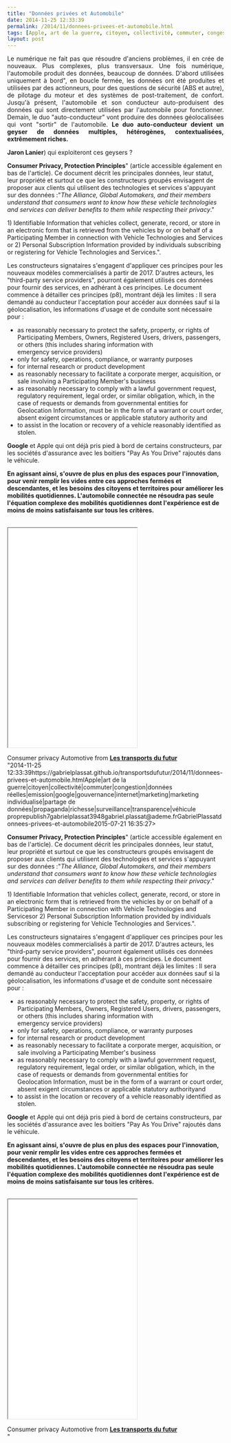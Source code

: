 ```yaml
---
title: "Données privées et Automobile"
date: 2014-11-25 12:33:39
permalink: /2014/11/donnees-privees-et-automobile.html
tags: [Apple, art de la guerre, citoyen, collectivité, commuter, congestion, données réelles, emission, google, gouvernance, internet, marketing, marketing individualisé, partage de données, propaganda, richesse, surveillance, transparence, véhicule propre]
layout: post
---
```


<p style="text-align: justify;">Le numérique ne fait pas que résoudre d'anciens problèmes, il en crée de nouveaux. Plus complexes, plus transversaux. Une fois numérique, l'automobile produit des données, beaucoup de données. D'abord utilisées uniquement à bord", en boucle fermée, les données ont été produites et utilisées par des actionneurs, pour des questions de sécurité (ABS et autre), de pilotage du moteur et des systèmes de post-traitement, de confort. Jusqu'à présent, l'automobile et son conducteur auto-produisent des données qui sont directement utilisées par l'automobile pour fonctionner. Demain, le duo "auto-conducteur" vont produire des données géolocalisées qui vont "sortir" de l'automobile. <strong>Le duo auto-conducteur devient un geyser de données multiples, hétérogènes, contextualisées, extrêmement riches.</strong></p> <p style="text-align: justify>Se posent alors plusieurs questions : à qui appartiennent ces données ? quelles données ? pour combien de temps ? et après anonymisation ? qui seront les prochains "Lords of the cloud" (cher à <a href="http://www.jaronlanier.com/gadgetwebresources.html" target="_blank"><strong>Jaron Lanier</strong></a>) qui exploiteront ces geysers ?</p> <p style="text-align: justify>Et si se préparait là la principale zone de combat entre les constructeurs et les GAFA ?</p> <p style="text-align: justify><a class="asset-img-link" href="https://gabrielplassat.github.io/transportsdufutur/wp-content/uploads/sites/6/old/6a0120a66d2ad4970b01b7c70f726f970b-pi.jpg" style="display: inline><img rel="lightbox[]"" alt="Voit_connectée" border="0" class="asset  asset-image at-xid-6a0120a66d2ad4970b01b7c70f726f970b image-full img-responsive" src="/wp-content/uploads/sites/6/old/6a0120a66d2ad4970b01b7c70f726f970b-800wi.jpg" title="Voit_connectée" /></a></p> <p style="text-align: center><em>Google image "voiture connectée"</em></p>   <!--more-->  <p style="text-align: justify>L'Alliance des constructeurs américains, regroupant de nombreux acteurs mondiaux, vient de produire une synthèse concernant "<a href="http://fr.slideshare.net/transportsdufutur/consumer-privacy-41990376" target="_blank"><strong>Consumer Privacy, Protection Principles</strong></a>" (article accessible également en bas de l'article). Ce document décrit les principales données, leur statut, leur propriété et surtout ce que les constructeurs groupés envisagent de proposer aux clients qui utilisent des technologies et services s'appuyant sur des données :"<em>The Alliance, Global Automakers, and their members understand that consumers want to know how these vehicle technologies and services can deliver benefits to them while respecting their privacy</em>."</p> <p style="text-align: justify>Ce document concerne : "<em>1) Identifiable Information that vehicles collect, generate, record, or store in an electronic form that is retrieved from the vehicles by or on behalf of a Participating Member in connection with Vehicle Technologies and Services or 2) Personal Subscription Information provided by individuals subscribing or registering for Vehicle Technologies and Services</em>.".</p> <p style="text-align: justify>Les fondamentaux proposés sont :</p> <ul> <li><strong>Transparency</strong>: Participating Members commit to providing Owners and Registered Users with ready access to clear, meaningful notices about the Participating Member's collection, use, and sharing of Covered Information.</li> <li><strong>Choice</strong>: Participating Members commit to offering Owners and Registered Users with certain choices regarding the collection, use, and sharing of Covered Information.</li> <li><strong>Respect for Context</strong>: Participating Members commit to using and sharing Covered Information in ways that are consistent with the context in which the Covered Information was collected, taking account of the likely impact on Owners and Registered Users.</li> <li><strong>Data Minimization, De-Identification & Retention</strong>: Participating Members commit to collecting Covered Information only as needed for legitimate business purposes. Participating Members commit to retaining Covered Information no longer than they determine necessary for legitimate business purposes.</li> <li><strong>Data Security</strong>: Participating Members commit to implementing reasonable measures to protect Covered Information against loss and unauthorized access or use.</li> <li><strong>Integrity & Access</strong>: Participating Members commit to implementing reasonable measures to maintain the accuracy of Covered Information and commit to giving Owners and Registered Users reasonable means to review and correct Personal Subscription Information.</li> <li><strong>Accountability</strong>: Participating Members commit to taking reasonable steps to ensure that they and other entities that receive Covered Information adhere to the Principles.</li> </ul> <p style="text-align: justify>Les constructeurs signataires s'engagent d'appliquer ces principes pour les nouveaux modèles commercialisés à partir de 2017. D'autres acteurs, les "third-party service providers", pourront également utilisés ces données pour fournir des services, en adhérant à ces principes. Le document commence à détailler ces principes (p8), montrant déjà les limites : Il sera demandé au conducteur l'acceptation pour accéder aux données sauf si la géolocalisation, les informations d'usage et de conduite sont nécessaire pour :</p> <ul> <li>as reasonably necessary to protect the safety, property, or rights of Participating Members, Owners, Registered Users, drivers, passengers, or others (this includes sharing information with<br />emergency service providers)</li> <li>only for safety, operations, compliance, or warranty purposes</li> <li>for internal research or product development</li> <li>as reasonably necessary to facilitate a corporate merger, acquisition, or sale involving a Participating Member's business</li> <li>as reasonably necessary to comply with a lawful government request, regulatory requirement, legal order, or similar obligation, which, in the case of requests or demands from governmental entities for Geolocation Information, must be in the form of a warrant or court order, absent exigent circumstances or applicable statutory authority and</li> <li>to assist in the location or recovery of a vehicle reasonably identified as stolen.</li> </ul> <p style="text-align: justify>Pour le moment, rien n'est dit sur la position prise par les équipementiers comme Bosch, par <a href="http://www.openautoalliance.net/#about"" target="_blank"><strong>Google</strong></a> et Apple qui ont déjà pris pied à bord de certains constructeurs, par les sociétés d'assurance avec les boitiers "Pay As You Drive" rajoutés dans le véhicule.</p> <p style="text-align: justify>Cette approche de la donnée révèle avant tout une posture, celle d'une filière hiérarchisée, avec des constructeurs qui commandent et des sous-traitants. Le client, devenu co-producteur de richesses, est toujours considéré comme un client et non un partenaire. Le constructeur continue de penser qu'il pourra prendre les meilleure décisions, qu'il pourra faire le meilleur usage des données, dans un environnement complexe. Pour ces constructeurs regroupés, le client sera un peu informé, un peu rassuré et finalement c'est déjà beaucoup.</p> <p style="text-align: justify><strong>En agissant ainsi, s'ouvre de plus en plus des espaces pour l'innovation, pour venir remplir les vides entre ces approches fermées et descendantes, et les besoins des citoyens et territoires pour améliorer les mobilités quotidiennes. L'automobile connectée ne résoudra pas seule l'équation complexe des mobilités quotidiennes dont l'expérience est de moins de moins satisfaisante sur tous les critères. </strong></p> <p style="text-align: justify><strong>En agissant ainsi, les constructeurs légitiment l'arrivée de nouveaux entrants qui ne cherchent pas à ajouter du numérique à l'automobile mais à penser l'auto-mobilité à l'ère du numérique.<br /></strong></p> <p style="text-align: justify> <br /><iframe allowfullscreen=" frameborder="0"" height="510" marginheight="0" marginwidth="0" scrolling="no" src="//www.slideshare.net/slideshow/embed_code/41990376" style="border: 1px solid #CCC border-width: 1px margin-bottom: 5px max-width: 100% width="477""> </iframe></p> <div style="margin-bottom: 5px><strong> <a href="https://gabrielplassat.github.io/transportsdufutur//fr.slideshare.net/transportsdufutur/consumer-privacy-41990376"" target="_blank" title="Consumer privacy Automotive">Consumer privacy Automotive</a> </strong> from <strong><a href="https://gabrielplassat.github.io/transportsdufutur//www.slideshare.net/transportsdufutur" target="_blank">Les transports du futur</a></strong></div>"2014-11-25 12:33:39https://gabrielplassat.github.io/transportsdufutur/2014/11/donnees-privees-et-automobile.htmlApple|art de la guerre|citoyen|collectivité|commuter|congestion|données réelles|emission|google|gouvernance|internet|marketing|marketing individualisé|partage de données|propaganda|richesse|surveillance|transparence|véhicule proprepublish7gabrielplassat3948gabriel.plassat@ademe.frGabrielPlassatdonnees-privees-et-automobile2015-07-21 16:35:27><a class="asset-img-link" href="https://gabrielplassat.github.io/transportsdufutur/wp-content/uploads/sites/6/old/6a0120a66d2ad4970b01b7c70f726f970b-pi.jpg" style="display: inline><img rel="lightbox[]"" alt="Voit_connectée" border="0" class="asset  asset-image at-xid-6a0120a66d2ad4970b01b7c70f726f970b image-full img-responsive" src="/wp-content/uploads/sites/6/old/6a0120a66d2ad4970b01b7c70f726f970b-800wi.jpg" title="Voit_connectée" /></a></p> <p style="text-align: center><em>Google image "voiture connectée"</em></p>   <!--more-->  <p style="text-align: justify>L'Alliance des constructeurs américains, regroupant de nombreux acteurs mondiaux, vient de produire une synthèse concernant "<a href="http://fr.slideshare.net/transportsdufutur/consumer-privacy-41990376" target="_blank"><strong>Consumer Privacy, Protection Principles</strong></a>" (article accessible également en bas de l'article). Ce document décrit les principales données, leur statut, leur propriété et surtout ce que les constructeurs groupés envisagent de proposer aux clients qui utilisent des technologies et services s'appuyant sur des données :"<em>The Alliance, Global Automakers, and their members understand that consumers want to know how these vehicle technologies and services can deliver benefits to them while respecting their privacy</em>."</p> <p style="text-align: justify>Ce document concerne : "<em>1) Identifiable Information that vehicles collect, generate, record, or store in an electronic form that is retrieved from the vehicles by or on behalf of a Participating Member in connection with Vehicle Technologies and Servicesor 2) Personal Subscription Information provided by individuals subscribing or registering for Vehicle Technologies and Services</em>.".</p> <p style="text-align: justify>Les fondamentaux proposés sont :</p> <ul> <li><strong>Transparency</strong>: Participating Members commit to providing Owners and Registered Users with ready access to clear, meaningful notices about the Participating Member's collection, use, and sharing of Covered Information.</li> <li><strong>Choice</strong>: Participating Members commit to offering Owners and Registered Users with certain choices regarding the collection, use, and sharing of Covered Information.</li> <li><strong>Respect for Context</strong>: Participating Members commit to using and sharing Covered Information in ways that are consistent with the context in which the Covered Information was collected, taking account of the likely impact on Owners and Registered Users.</li> <li><strong>Data Minimization, De-Identification & Retention</strong>: Participating Members commit to collecting Covered Information only as needed for legitimate business purposes. Participating Members commit to retaining Covered Information no longer than they determine necessary for legitimate business purposes.</li> <li><strong>Data Security</strong>: Participating Members commit to implementing reasonable measures to protect Covered Information against loss and unauthorized access or use.</li> <li><strong>Integrity & Access</strong>: Participating Members commit to implementing reasonable measures to maintain the accuracy of Covered Information and commit to giving Owners and Registered Users reasonable means to review and correct Personal Subscription Information.</li> <li><strong>Accountability</strong>: Participating Members commit to taking reasonable steps to ensure that they and other entities that receive Covered Information adhere to the Principles.</li> </ul> <p style="text-align: justify>Les constructeurs signataires s'engagent d'appliquer ces principes pour les nouveaux modèles commercialisés à partir de 2017. D'autres acteurs, les "third-party service providers", pourront également utilisés ces données pour fournir des services, en adhérant à ces principes. Le document commence à détailler ces principes (p8), montrant déjà les limites : Il sera demandé au conducteur l'acceptation pour accéder aux données sauf si la géolocalisation, les informations d'usage et de conduite sont nécessaire pour :</p> <ul> <li>as reasonably necessary to protect the safety, property, or rights of Participating Members, Owners, Registered Users, drivers, passengers, or others (this includes sharing information with<br />emergency service providers)</li> <li>only for safety, operations, compliance, or warranty purposes</li> <li>for internal research or product development</li> <li>as reasonably necessary to facilitate a corporate merger, acquisition, or sale involving a Participating Member's business</li> <li>as reasonably necessary to comply with a lawful government request, regulatory requirement, legal order, or similar obligation, which, in the case of requests or demands from governmental entities for Geolocation Information, must be in the form of a warrant or court order, absent exigent circumstances or applicable statutory authorityand</li> <li>to assist in the location or recovery of a vehicle reasonably identified as stolen.</li> </ul> <p style="text-align: justify>Pour le moment, rien n'est dit sur la position prise par les équipementiers comme Bosch, par <a href="http://www.openautoalliance.net/#about"" target="_blank"><strong>Google</strong></a> et Apple qui ont déjà pris pied à bord de certains constructeurs, par les sociétés d'assurance avec les boitiers "Pay As You Drive" rajoutés dans le véhicule.</p> <p style="text-align: justify>Cette approche de la donnée révèle avant tout une posture, celle d'une filière hiérarchisée, avec des constructeurs qui commandent et des sous-traitants. Le client, devenu co-producteur de richesses, est toujours considéré comme un client et non un partenaire. Le constructeur continue de penser qu'il pourra prendre les meilleure décisions, qu'il pourra faire le meilleur usage des données, dans un environnement complexe. Pour ces constructeurs regroupés, le client sera un peu informé, un peu rassuré et finalement c'est déjà beaucoup.</p> <p style="text-align: justify><strong>En agissant ainsi, s'ouvre de plus en plus des espaces pour l'innovation, pour venir remplir les vides entre ces approches fermées et descendantes, et les besoins des citoyens et territoires pour améliorer les mobilités quotidiennes. L'automobile connectée ne résoudra pas seule l'équation complexe des mobilités quotidiennes dont l'expérience est de moins de moins satisfaisante sur tous les critères. </strong></p> <p style="text-align: justify><strong>En agissant ainsi, les constructeurs légitiment l'arrivée de nouveaux entrants qui ne cherchent pas à ajouter du numérique à l'automobile mais à penser l'auto-mobilité à l'ère du numérique.<br /></strong></p> <p style="text-align: justify> <br /><iframe allowfullscreen=" frameborder="0"" height="510" marginheight="0" marginwidth="0" scrolling="no" src="//www.slideshare.net/slideshow/embed_code/41990376" style="border: 1px solid #CCCwidth="477""> </iframe></p> <div style="margin-bottom: 5px><strong> <a href="https://gabrielplassat.github.io/transportsdufutur//fr.slideshare.net/transportsdufutur/consumer-privacy-41990376"" target="_blank" title="Consumer privacy Automotive">Consumer privacy Automotive</a> </strong> from <strong><a href="https://gabrielplassat.github.io/transportsdufutur//www.slideshare.net/transportsdufutur" target="_blank">Les transports du futur</a></strong></div>"
